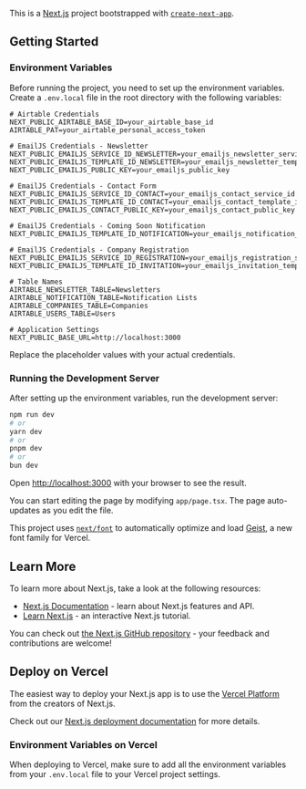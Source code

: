 This is a [Next.js](https://nextjs.org) project bootstrapped with [`create-next-app`](https://nextjs.org/docs/app/api-reference/cli/create-next-app).
## Getting Started

### Environment Variables

Before running the project, you need to set up the environment variables. Create a `.env.local` file in the root directory with the following variables:

```
# Airtable Credentials
NEXT_PUBLIC_AIRTABLE_BASE_ID=your_airtable_base_id
AIRTABLE_PAT=your_airtable_personal_access_token

# EmailJS Credentials - Newsletter
NEXT_PUBLIC_EMAILJS_SERVICE_ID_NEWSLETTER=your_emailjs_newsletter_service_id
NEXT_PUBLIC_EMAILJS_TEMPLATE_ID_NEWSLETTER=your_emailjs_newsletter_template_id
NEXT_PUBLIC_EMAILJS_PUBLIC_KEY=your_emailjs_public_key

# EmailJS Credentials - Contact Form
NEXT_PUBLIC_EMAILJS_SERVICE_ID_CONTACT=your_emailjs_contact_service_id
NEXT_PUBLIC_EMAILJS_TEMPLATE_ID_CONTACT=your_emailjs_contact_template_id
NEXT_PUBLIC_EMAILJS_CONTACT_PUBLIC_KEY=your_emailjs_contact_public_key

# EmailJS Credentials - Coming Soon Notification
NEXT_PUBLIC_EMAILJS_TEMPLATE_ID_NOTIFICATION=your_emailjs_notification_template_id

# EmailJS Credentials - Company Registration
NEXT_PUBLIC_EMAILJS_SERVICE_ID_REGISTRATION=your_emailjs_registration_service_id
NEXT_PUBLIC_EMAILJS_TEMPLATE_ID_INVITATION=your_emailjs_invitation_template_id

# Table Names
AIRTABLE_NEWSLETTER_TABLE=Newsletters
AIRTABLE_NOTIFICATION_TABLE=Notification Lists
AIRTABLE_COMPANIES_TABLE=Companies
AIRTABLE_USERS_TABLE=Users

# Application Settings
NEXT_PUBLIC_BASE_URL=http://localhost:3000
```

Replace the placeholder values with your actual credentials.

### Running the Development Server

After setting up the environment variables, run the development server:

```bash
npm run dev
# or
yarn dev
# or
pnpm dev
# or
bun dev
```

Open [http://localhost:3000](http://localhost:3000) with your browser to see the result.

You can start editing the page by modifying `app/page.tsx`. The page auto-updates as you edit the file.

This project uses [`next/font`](https://nextjs.org/docs/app/building-your-application/optimizing/fonts) to automatically optimize and load [Geist](https://vercel.com/font), a new font family for Vercel.

## Learn More

To learn more about Next.js, take a look at the following resources:

- [Next.js Documentation](https://nextjs.org/docs) - learn about Next.js features and API.
- [Learn Next.js](https://nextjs.org/learn) - an interactive Next.js tutorial.

You can check out [the Next.js GitHub repository](https://github.com/vercel/next.js) - your feedback and contributions are welcome!

## Deploy on Vercel

The easiest way to deploy your Next.js app is to use the [Vercel Platform](https://vercel.com/new?utm_medium=default-template&filter=next.js&utm_source=create-next-app&utm_campaign=create-next-app-readme) from the creators of Next.js.

Check out our [Next.js deployment documentation](https://nextjs.org/docs/app/building-your-application/deploying) for more details.

### Environment Variables on Vercel

When deploying to Vercel, make sure to add all the environment variables from your `.env.local` file to your Vercel project settings.
